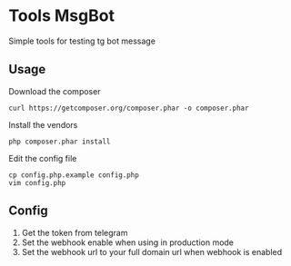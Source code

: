 # Tools MsgBot

Simple tools for testing tg bot message

## Usage

Download the composer

	curl https://getcomposer.org/composer.phar -o composer.phar

Install the vendors

	php composer.phar install    

Edit the config file

	cp config.php.example config.php
	vim config.php
	
## Config

1. Get the token from telegram	
2. Set the webhook enable when using in production mode
3. Set the webhook url to your full domain url when webhook is enabled

